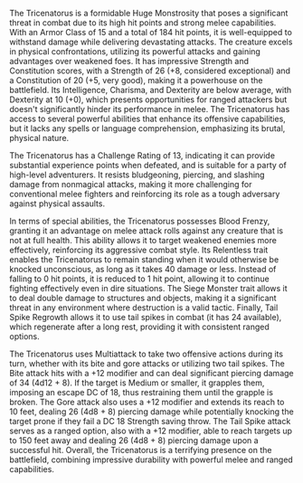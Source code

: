 The Tricenatorus is a formidable Huge Monstrosity that poses a significant threat in combat due to its high hit points and strong melee capabilities. With an Armor Class of 15 and a total of 184 hit points, it is well-equipped to withstand damage while delivering devastating attacks. The creature excels in physical confrontations, utilizing its powerful attacks and gaining advantages over weakened foes. It has impressive Strength and Constitution scores, with a Strength of 26 (+8, considered exceptional) and a Constitution of 20 (+5, very good), making it a powerhouse on the battlefield. Its Intelligence, Charisma, and Dexterity are below average, with Dexterity at 10 (+0), which presents opportunities for ranged attackers but doesn't significantly hinder its performance in melee. The Tricenatorus has access to several powerful abilities that enhance its offensive capabilities, but it lacks any spells or language comprehension, emphasizing its brutal, physical nature. 

The Tricenatorus has a Challenge Rating of 13, indicating it can provide substantial experience points when defeated, and is suitable for a party of high-level adventurers. It resists bludgeoning, piercing, and slashing damage from nonmagical attacks, making it more challenging for conventional melee fighters and reinforcing its role as a tough adversary against physical assaults.

In terms of special abilities, the Tricenatorus possesses Blood Frenzy, granting it an advantage on melee attack rolls against any creature that is not at full health. This ability allows it to target weakened enemies more effectively, reinforcing its aggressive combat style. Its Relentless trait enables the Tricenatorus to remain standing when it would otherwise be knocked unconscious, as long as it takes 40 damage or less. Instead of falling to 0 hit points, it is reduced to 1 hit point, allowing it to continue fighting effectively even in dire situations. The Siege Monster trait allows it to deal double damage to structures and objects, making it a significant threat in any environment where destruction is a valid tactic. Finally, Tail Spike Regrowth allows it to use tail spikes in combat (it has 24 available), which regenerate after a long rest, providing it with consistent ranged options.

The Tricenatorus uses Multiattack to take two offensive actions during its turn, whether with its bite and gore attacks or utilizing two tail spikes. The Bite attack hits with a +12 modifier and can deal significant piercing damage of 34 (4d12 + 8). If the target is Medium or smaller, it grapples them, imposing an escape DC of 18, thus restraining them until the grapple is broken. The Gore attack also uses a +12 modifier and extends its reach to 10 feet, dealing 26 (4d8 + 8) piercing damage while potentially knocking the target prone if they fail a DC 18 Strength saving throw. The Tail Spike attack serves as a ranged option, also with a +12 modifier, able to reach targets up to 150 feet away and dealing 26 (4d8 + 8) piercing damage upon a successful hit. Overall, the Tricenatorus is a terrifying presence on the battlefield, combining impressive durability with powerful melee and ranged capabilities.